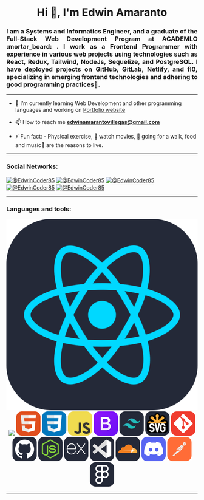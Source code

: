 <h1 align="center">Hi 👋, I'm Edwin Amaranto</h1>
<h3 align="justify">I am a Systems and Informatics Engineer, and a graduate of the Full-Stack Web Development Program at ACADEMLO :mortar_board: . I work as a Frontend Programmer with experience in various web projects using technologies such as React, Redux, Tailwind, NodeJs, Sequelize, and PostgreSQL. I have deployed projects on GitHub, GitLab, Netlify, and fl0, specializing in emerging frontend technologies and adhering to good programming practices🌟.</h3>

----

- 🌱 I’m currently learning Web Development and other programming languages and working on [Portfolio website](https://portafoliov5-edwinamaranto.netlify.app/)

- 📫 How to reach me **edwinamarantovillegas@gmail.com**

- ⚡ Fun fact: - Physical exercise, :movie_camera: watch movies, :walking: going for a walk, food and music🎵 are the reasons to live.

---

<h3 align="left">Social Networks:</h3>
<p align="left">
    <a href="https://gitlab.com/EAMARANTO"><img align="center" src="https://img.shields.io/badge/GitLab-330F63?style=for-the-badge&logo=gitlab&logoColor=white" alt="@EdwinCoder85" /></a>
    <a href="https://www.linkedin.com/in/edwin-amaranto-villegas-3ba291128/" target="blank"><img align="center" src="https://img.shields.io/badge/LinkedIn-0077B5?style=for-the-badge&logo=linkedin&logoColor=white" alt="@EdwinCoder85"/></a>
    <a href="https://t.me/edwinamaranto" target="blank"><img align="center" src="https://img.shields.io/badge/Telegram-2CA5E0?style=for-the-badge&logo=telegram&logoColor=white" alt="@EdwinCoder85"  /></a>
    <a href="https://wa.link/x4b9zx" target="blank"><img align="center" src="https://img.shields.io/badge/WhatsApp-25D366?style=for-the-badge&logo=whatsapp&logoColor=white" alt="@EdwinCoder85"  /></a>
    <a href = "mailto:edwinamarantovillegas@gmail.com" target="blank"><img align="center" src="https://img.shields.io/badge/Gmail-D14836?style=for-the-badge&logo=gmail&logoColor=white" alt="@EdwinCoder85"  /></a>
</p>

---

<h3 align="left">Languages and tools:</h3>
<p align="center">
    <img src="https://github.com/tandpfun/skill-icons/blob/main/icons/React-Dark.svg" style="height: 4rem, margin-left: 1rem"/>
    <img src="https://cdn.jsdelivr.net/gh/devicons/devicon/icons/redux/redux-original.svg" style="height: 4rem; background-color:white"/>
    <img src="https://github.com/tandpfun/skill-icons/blob/main/icons/HTML.svg" style="height: 4rem"/>
    <img src="https://github.com/tandpfun/skill-icons/blob/main/icons/CSS.svg" style="height: 4rem"/>
    <img src="https://github.com/tandpfun/skill-icons/blob/main/icons/JavaScript.svg" style="height: 4rem"/>
    <img src="https://github.com/tandpfun/skill-icons/blob/main/icons/Bootstrap.svg"  style="height: 4rem"/>
    <img src="https://github.com/tandpfun/skill-icons/blob/main/icons/TailwindCSS-Dark.svg" style="height: 4rem"/>
    <img src="https://github.com/tandpfun/skill-icons/blob/main/icons/SVG-Dark.svg" style="height: 4rem"/>
    <img src="https://github.com/tandpfun/skill-icons/blob/main/icons/Git.svg" style="height: 4rem"/>
    <img src="https://github.com/tandpfun/skill-icons/blob/main/icons/Github-Dark.svg" style="height: 4rem; background-color:white"/>
    <img src="https://github.com/tandpfun/skill-icons/blob/main/icons/NodeJS-Dark.svg" style="height:4rem; background-color:white"/>
    <img src="https://github.com/tandpfun/skill-icons/blob/main/icons/ExpressJS-Dark.svg" style="height:4rem; background-color:white"/>
    <img src="https://github.com/tandpfun/skill-icons/blob/main/icons/VSCode-Dark.svg" style="height:4rem; background-color:white"/>
    <img src="https://github.com/tandpfun/skill-icons/blob/main/icons/Cloudflare-Dark.svg" style="height: 4rem; background-color:white"/>
    <img src="https://github.com/tandpfun/skill-icons/blob/main/icons/Discord.svg" style="height: 4rem; background-color:white"/>
    <img src="https://github.com/tandpfun/skill-icons/blob/main/icons/Postman.svg" style="height: 4rem; background-color:white"/>
    <img src="https://github.com/tandpfun/skill-icons/blob/main/icons/Figma-Dark.svg" style="height: 4rem"/>
</p>

---

